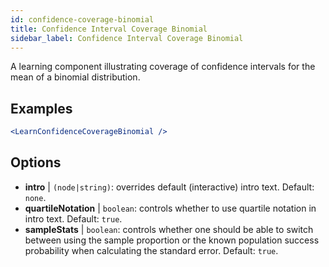 ```yaml
---
id: confidence-coverage-binomial
title: Confidence Interval Coverage Binomial
sidebar_label: Confidence Interval Coverage Binomial
---
```


A learning component illustrating coverage of confidence intervals for the mean of a binomial distribution.

## Examples

```jsx live
<LearnConfidenceCoverageBinomial />
```

## Options

* __intro__ | `(node|string)`: overrides default (interactive) intro text. Default: `none`.
* __quartileNotation__ | `boolean`: controls whether to use quartile notation in intro text. Default: `true`.
* __sampleStats__ | `boolean`: controls whether one should be able to switch between using the sample proportion or the known population success probability when calculating the standard error. Default: `true`.
